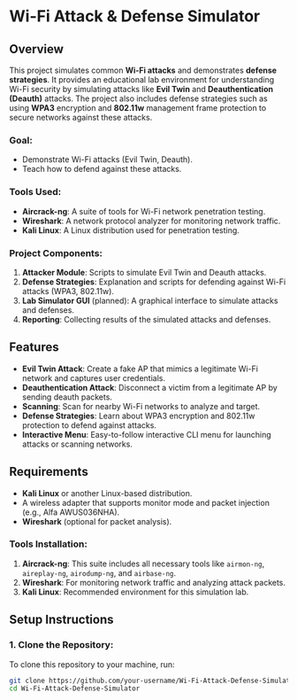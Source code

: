 # Wi-Fi Attack & Defense Simulator

## Overview

This project simulates common **Wi-Fi attacks** and demonstrates **defense strategies**. It provides an educational lab environment for understanding Wi-Fi security by simulating attacks like **Evil Twin** and **Deauthentication (Deauth)** attacks. The project also includes defense strategies such as using **WPA3** encryption and **802.11w** management frame protection to secure networks against these attacks.

### **Goal:**
- Demonstrate Wi-Fi attacks (Evil Twin, Deauth).
- Teach how to defend against these attacks.

### **Tools Used:**
- **Aircrack-ng**: A suite of tools for Wi-Fi network penetration testing.
- **Wireshark**: A network protocol analyzer for monitoring network traffic.
- **Kali Linux**: A Linux distribution used for penetration testing.

### **Project Components:**
1. **Attacker Module**: Scripts to simulate Evil Twin and Deauth attacks.
2. **Defense Strategies**: Explanation and scripts for defending against Wi-Fi attacks (WPA3, 802.11w).
3. **Lab Simulator GUI** (planned): A graphical interface to simulate attacks and defenses.
4. **Reporting**: Collecting results of the simulated attacks and defenses.

## Features
- **Evil Twin Attack**: Create a fake AP that mimics a legitimate Wi-Fi network and captures user credentials.
- **Deauthentication Attack**: Disconnect a victim from a legitimate AP by sending deauth packets.
- **Scanning**: Scan for nearby Wi-Fi networks to analyze and target.
- **Defense Strategies**: Learn about WPA3 encryption and 802.11w protection to defend against attacks.
- **Interactive Menu**: Easy-to-follow interactive CLI menu for launching attacks or scanning networks.

## Requirements

- **Kali Linux** or another Linux-based distribution.
- A wireless adapter that supports monitor mode and packet injection (e.g., Alfa AWUS036NHA).
- **Wireshark** (optional for packet analysis).

### Tools Installation:
1. **Aircrack-ng**: This suite includes all necessary tools like `airmon-ng`, `aireplay-ng`, `airodump-ng`, and `airbase-ng`.
2. **Wireshark**: For monitoring network traffic and analyzing attack packets.
3. **Kali Linux**: Recommended environment for this simulation lab.

## Setup Instructions

### 1. **Clone the Repository**:
   To clone this repository to your machine, run:
   ```bash
   git clone https://github.com/your-username/Wi-Fi-Attack-Defense-Simulator.git
   cd Wi-Fi-Attack-Defense-Simulator
